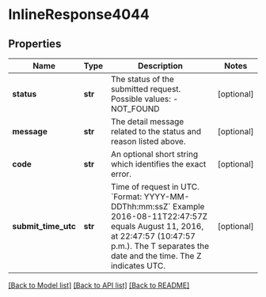 # InlineResponse4044

## Properties
Name | Type | Description | Notes
------------ | ------------- | ------------- | -------------
**status** | **str** | The status of the submitted request.   Possible values: - NOT_FOUND | [optional] 
**message** | **str** | The detail message related to the status and reason listed above. | [optional] 
**code** | **str** | An optional short string which identifies the exact error. | [optional] 
**submit_time_utc** | **str** | Time of request in UTC. &#x60;Format: YYYY-MM-DDThh:mm:ssZ&#x60;  Example 2016-08-11T22:47:57Z equals August 11, 2016, at 22:47:57 (10:47:57 p.m.). The T separates the date and the time. The Z indicates UTC.  | [optional] 

[[Back to Model list]](../README.md#documentation-for-models) [[Back to API list]](../README.md#documentation-for-api-endpoints) [[Back to README]](../README.md)


